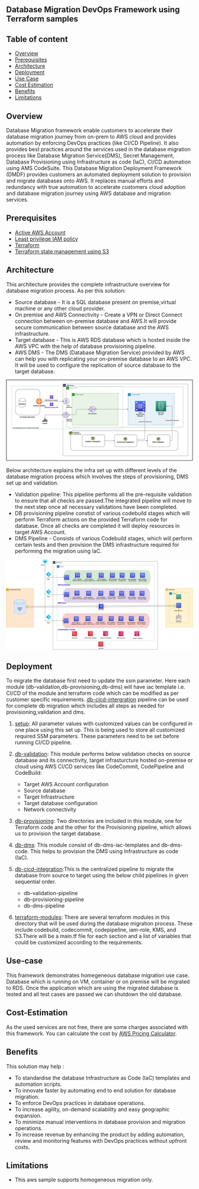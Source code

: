 ## Database Migration DevOps Framework using Terraform samples

## Table of content
 * [Overview](#overview)
 * [Prerequisites](#prerequisites)
 * [Architecture](#architecture)
 * [Deployment](#deployment)
 * [Use Case](#use-case)
 * [Cost Estimation](#cost-estimation)
 * [Benefits](#benefits)
 * [Limitations](#limitations)

## Overview
Database Migration framework enable customers to accelerate their database migration journey from on-prem to AWS cloud and provides automation by enforcing DevOps practices (like CI/CD Pipeline). It also provides best practices around the services used in the database migration process like Database Migration Service(DMS), Secret Management, Database Provisioning using Infrastructure as code (IaC), CI/CD automation using AMS CodeSuite. This Database Migration Deployment Framework (DMDF) provides customers an automated deployment solution to provision and migrate databases onto AWS. It replaces manual efforts and redundancy with true automation to accelerate customers cloud adoption and database migration journey using AWS database and migration services.

## Prerequisites 
- [Active AWS Account](https://aws.amazon.com/premiumsupport/knowledge-center/create-and-activate-aws-account/) 
- [Least privilege IAM policy](https://aws.amazon.com/blogs/security/techniques-for-writing-least-privilege-iam-policies/)
- [Terraform](https://developer.hashicorp.com/terraform/tutorials/aws-get-started/install-cli)
- [Terraform state management using S3](https://developer.hashicorp.com/terraform/language/settings/backends/s3)


## Architecture
This architecture provides the complete infrastructure overview for database migration process. As per this solution: 
- Source database - It is a SQL database present on premise,virtual machine or any other cloud provider.
- On premise and AWS Connectivity - Create a VPN or Direct Connect connection between on-premise database and AWS.It will provide secure communication between source database and the AWS infrastructure.
- Target database - This is AWS RDS database which is hosted inside the AWS VPC with the help of database provisioning pipeline.
- AWS DMS - The DMS (Database Migration Service) provided by AWS can help you with replicating your on-premise database to an AWS VPC. It will be used to configure the replication of source database to the target database.


![Target Architecture](./images/TargetArchitecture.jpg)

Below architecture explains the infra set up with different levels of the database migration process which involves the steps of provisioning, DMS set up and validation.
- Validation pipeline: This pipeline performs all the pre-requisite validation to ensure that all checks are passed.The integrated pipeline will move to the next step once all necessary validations have been completed.
- DB provisioning pipeline constist of various codebuild stages which will perform Terraform actions on the provided Terraform code for database. Once all checks are completed it will deploy resources in target AWS Account.
- DMS Pipeline - Consists of various Codebuild stages, which will perform certain tests and then provision the DMS infrastructure required for performing the migration using IaC.


![High Level Design](./images/HighLevelDesign.jpg)


## Deployment
To migrate the database first need to update the ssm parameter. Here each module (db-validation,db-provisioning,db-dms) will have iac template i.e. CI/CD of the module and terraform code which can be modified as per customer specific requirements. [db-cicd-intergration](./db-cicd-intergration) pipeline can be used for complete db migration which includes all steps as needed for provisioning,validation and dms.

1. [setup](./setup/db-ssm-params): All parameter values with customized values can be configured in one place using this set up. This is being used to store all customized required SSM parameters. These parameters need to be set before running CI/CD pipeline.
  
2. [db-validation](./db-validation): This module performs below validation checks on source database and its connectivity, target infrasturcture hosted on-premise or cloud using AWS CI/CD services like CodeCommit, CodePipeline and CodeBuild:
    * Target AWS Account configuration
    * Source database
    * Target Infrastructure
    * Target database configuration
    * Network connectivity

3. [db-provisioning](./db-provisioning): Two directories are included in this module, one for Terraform code and the other for the Provisioning pipeline, which allows us to provision the target database.

4. [db-dms](./db-dms): This module consist of db-dms-iac-templates and db-dms-code. This helps to provision the DMS using Infrastructure as code (IaC).

5. [db-cicd-integration](./db-cicd-integration):This is the centralized pipeline to migrate the database from source to target using the below child pipelines in given sequential order.
    * db-validation-pipeline
    * db-provisioning-pipeline
    * db-dms-pipeline

6. [terraform-modules](./terraform-modules): There are several terraform modules in this directory that will be used during the database migration process. These include codebuild, codecommit, codepipeline, iam-role, KMS, and S3.There will be a main.tf file for each section and a list of variables that could be customized according to the requirements.

## Use-case
This framework demonstrates homegeneous database migration use case. Database which is running on VM, container or on premise will be migrated to RDS. Once the application which are using the migrated database is tested and all test cases are passed we can shutdown the old database.


## Cost-Estimation
As the used services are not free, there are some charges associated with this framework. You can calculate the cost by [AWS Pricing Calculator](https://calculator.aws/#/).

## Benefits
This solution may help :
* To standardise the database Infrastructure as Code (IaC) templates and automation scripts.
* To innovate faster by automating end to end solution for database migration.
* To enforce DevOps practices in database operations. 
* To increase agility, on-demand scalability and easy geographic expansion.
* To minimize manual interventions in database provision and migration operations.
* To increase revenue by enhancing the product by adding automation, review and monitoring features with DevOps practices without upfront costs.


## Limitations
* This aws sample supports homogeneous migration only.

